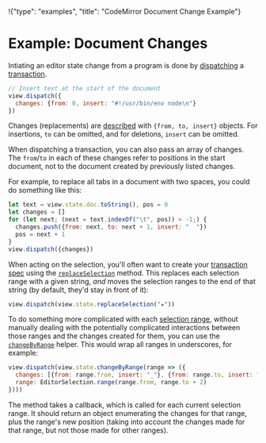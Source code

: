 !{"type": "examples", "title": "CodeMirror Document Change Example"}

# Example: Document Changes

Intiating an editor state change from a program is done by
[dispatching](##view.EditorView.dispatch) a
[transaction](##state.Transaction).

```javascript
// Insert text at the start of the document
view.dispatch({
  changes: {from: 0, insert: "#!/usr/bin/env node\n"}
})
```

Changes (replacements) are [described](##state.ChangeSpec) with
`{from, to, insert}` objects. For insertions, `to` can be omitted, and
for deletions, `insert` can be omitted.

When dispatching a transaction, you can also pass an array of changes.
The `from`/`to` in each of these changes refer to positions in the
start document, not to the document created by previously listed
changes.

For example, to replace all tabs in a document with two spaces, you
could do something like this:

```javascript
let text = view.state.doc.toString(), pos = 0
let changes = []
for (let next; (next = text.indexOf("\t", pos)) > -1;) {
  changes.push({from: next, to: next + 1, insert: "  "})
  pos = next + 1
}
view.dispatch({changes})
```

When acting on the selection, you'll often want to create your
[transaction spec](##state.TransactionSpec) using the
[`replaceSelection`](##state.EditorState.replaceSelection) method.
This replaces each selection range with a given string, _and_ moves
the selection ranges to the end of that string (by default, they'd
stay in front of it):

```javascript
view.dispatch(view.state.replaceSelection("★"))
```

To do something more complicated with each [selection
range](##state.EditorSelection.ranges), without manually dealing with
the potentially complicated interactions between those ranges and the
changes created for them, you can use the
[`changeByRange`](##state.EditorState.changeByRange) helper. This
would wrap all ranges in underscores, for example:

```javascript
view.dispatch(view.state.changeByRange(range => ({
  changes: [{from: range.from, insert: "_"}, {from: range.to, insert: "_"}],
  range: EditorSelection.range(range.from, range.to + 2)
})))
```

The method takes a callback, which is called for each current
selection range. It should return an object enumerating the changes
for that range, plus the range's new position (taking into account the
changes made for that range, but not those made for other ranges).
